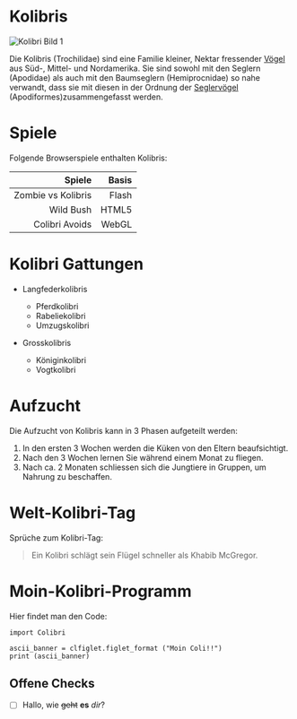 # Kolibris

![Kolibri Bild 1](https://upload.wikimedia.org/wikipedia/commons/thumb/1/16/Archilochus-alexandri-002-edit.jpg/1200px-Archilochus-alexandri-002-edit.jpg)

Die Kolibris (Trochilidae) sind eine Familie kleiner, Nektar fressender [Vögel](https://de.wikipedia.org/wiki/V%C3%B6gel) aus Süd-, Mittel- und Nordamerika. Sie sind sowohl mit den Seglern (Apodidae) als auch mit den Baumseglern (Hemiprocnidae) so nahe verwandt, dass sie mit diesen in der Ordnung der [Seglervögel](https://de.wikipedia.org/wiki/Seglerv%C3%B6gel) (Apodiformes)zusammengefasst werden.

# Spiele

Folgende Browserspiele enthalten Kolibris:

| Spiele	 			| 	Basis|
| ---------------------:|	----:|
| Zombie vs Kolibris	| Flash  |
| Wild Bush				| HTML5  |
| Colibri Avoids		| WebGL  |

# Kolibri Gattungen

- Langfederkolibris
  - Pferdkolibri
  - Rabeliekolibri
  - Umzugskolibri

- Grosskolibris
  - Königinkolibri
  - Vogtkolibri

# Aufzucht

Die Aufzucht von Kolibris kann in 3 Phasen aufgeteilt werden:

1. In den ersten 3 Wochen werden die Küken von den Eltern beaufsichtigt.
2. Nach den 3 Wochen lernen Sie während einem Monat zu fliegen.
3. Nach ca. 2 Monaten schliessen sich die Jungtiere in Gruppen, um Nahrung zu beschaffen.

# Welt-Kolibri-Tag

Sprüche zum Kolibri-Tag:

> Ein Kolibri schlägt sein Flügel schneller als Khabib McGregor.

# Moin-Kolibri-Programm

Hier findet man den Code:

```
import Colibri

ascii_banner = clfiglet.figlet_format ("Moin Coli!!")
print (ascii_banner)
```

## Offene Checks

- [ ] Hallo, wie ~~geht~~ **es** *dir*?